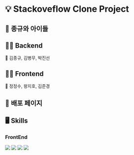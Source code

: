 # 💡 Stackoveflow Clone Project



## 💪 종규와 아이들
</hr>


## 🧑‍💻 Backend
🤴 김종규, 김병무, 박진선


## 🧑‍💻 Frontend
👑 정정수, 왕지호, 김준경




## 🔗 배포 페이지
</hr>




## 🖥 Skills
</hr>


### FrontEnd
<img src="https://img.shields.io/badge/html5-E34F26?style=for-the-badge&logo=html5&logoColor=white"> 
<img src="https://img.shields.io/badge/css-1572B6?style=for-the-badge&logo=css3&logoColor=white"> 
<img src="https://img.shields.io/badge/javascript-F7DF1E?style=for-the-badge&logo=javascript&logoColor=black"> 
<img src="https://img.shields.io/badge/react-61DAFB?style=for-the-badge&logo=react&logoColor=black"> 







